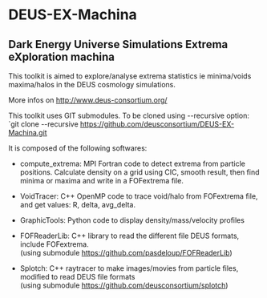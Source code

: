 # DEUS-EX-Machina

## Dark Energy Universe Simulations Extrema eXploration machina

This toolkit is aimed to explore/analyse extrema statistics ie minima/voids maxima/halos in the DEUS cosmology simulations.

More infos on http://www.deus-consortium.org/

This toolkit uses GIT submodules. To be cloned using --recursive option: 
`git clone --recursive https://github.com/deusconsortium/DEUS-EX-Machina.git


It is composed of the following softwares:

- compute_extrema: MPI Fortran code to detect extrema from particle positions. Calculate density on a grid using CIC, smooth result, then find minima or maxima and write in a FOFextrema file.

- VoidTracer: C++ OpenMP code to trace void/halo from FOFextrema file, and get values: R, delta, avg_delta.

- GraphicTools: Python code to display density/mass/velocity profiles

- FOFReaderLib: C++ library to read the different file DEUS formats, include FOFextrema.  
    (using submodule https://github.com/pasdeloup/FOFReaderLib)

- Splotch: C++ raytracer to make images/movies from particle files, modified to read DEUS file formats  
    (using submodule https://github.com/deusconsortium/splotch)





